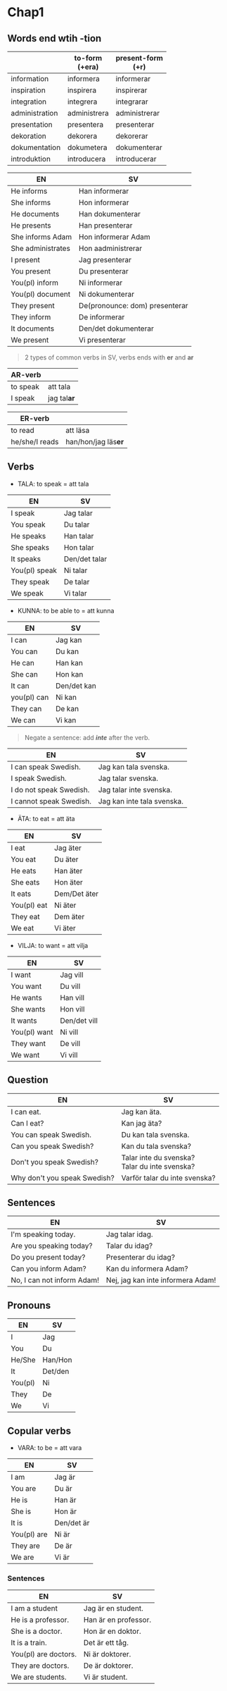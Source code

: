 # Chap1

## Words end wtih -tion

|                | to-form<br />(+era) | present-form<br />(+r) |
| -------------- | ------------------- | ---------------------- |
| information    | informera           | informerar             |
| inspiration    | inspirera           | inspirerar             |
| integration    | integrera           | integrarar             |
| administration | administrera        | administrerar          |
| presentation   | presentera          | presenterar            |
| dekoration     | dekorera            | dekorerar              |
| dokumentation  | dokumetera          | dokumenterar           |
| introduktion   | introducera         | introducerar           |

| EN                | SV                             |
| ----------------- | ------------------------------ |
| He informs        | Han informerar                 |
| She informs       | Hon informerar                 |
| He documents      | Han dokumenterar               |
| He presents       | Han presenterar                |
| She informs Adam  | Hon informerar Adam            |
| She administrates | Hon aadministrerar             |
| I present         | Jag presenterar                |
| You present       | Du presenterar                 |
| You(pl) inform    | Ni informerar                 |
| You(pl) document  | Ni dokumenterar                |
| They present      | De(pronounce: dom) presenterar |
| They inform       | De informerar                  |
| It documents      | Den/det dokumenterar           |
| We present        | Vi presenterar                 |

> 2 types of common verbs in SV, verbs ends with **er** and **ar**

| AR-verb  |                     |
| -------- | ------------------- |
| to speak | att tala            |
| I speak  | jag tal**ar** |

| ER-verb        |                              |
| -------------- | ---------------------------- |
| to read        | att läsa                    |
| he/she/I reads | han/hon/jag läs**er** |

## Verbs

* TALA: to speak = att tala

| EN            | SV            |
| ------------- | ------------- |
| I speak       | Jag talar     |
| You speak     | Du talar      |
| He speaks     | Han talar     |
| She speaks    | Hon talar     |
| It speaks     | Den/det talar |
| You(pl) speak | Ni talar      |
| They speak    | De talar      |
| We speak      | Vi talar      |

* KUNNA: to be able to = att kunna

| EN          | SV          |
| ----------- | ----------- |
| I can       | Jag kan     |
| You can     | Du kan      |
| He can      | Han kan     |
| She can     | Hon kan     |
| It can      | Den/det kan |
| you(pl) can | Ni kan      |
| They can    | De kan      |
| We can      | Vi kan      |

> Negate a sentence: add _**inte**_ after the verb.

| EN                      | SV                         |
| ----------------------- | -------------------------- |
| I can speak Swedish.    | Jag kan tala svenska.      |
| I speak Swedish.        | Jag talar svenska.         |
| I do not speak Swedish. | Jag talar inte svenska.    |
| I cannot speak Swedish. | Jag kan inte tala svenska. |

* ÄTA: to eat = att äta

| EN          | SV            |
| ----------- | ------------- |
| I eat       | Jag äter     |
| You eat     | Du äter      |
| He eats     | Han äter     |
| She eats    | Hon äter     |
| It eats     | Dem/Det äter |
| You(pl) eat | Ni äter      |
| They eat    | Dem äter     |
| We eat      | Vi äter      |

* VILJA: to want = att vilja

| EN           | SV           |
| ------------ | ------------ |
| I want       | Jag vill     |
| You want     | Du vill      |
| He wants     | Han vill     |
| She wants    | Hon vill     |
| It wants     | Den/det vill |
| You(pl) want | Ni vill      |
| They want    | De vill      |
| We want      | Vi vill      |

## Question

| EN                           | SV                                                 |
| ---------------------------- | -------------------------------------------------- |
| I can eat.                   | Jag kan äta.                                      |
| Can I eat?                   | Kan jag äta?                                      |
| You can speak Swedish.       | Du kan tala svenska.                               |
| Can you speak Swedish?       | Kan du tala svenska?                               |
| Don't you speak Swedish?     | Talar inte du svenska?<br />Talar du inte svenska? |
| Why don't you speak Swedish? | Varför talar du inte svenska?                     |

## Sentences

| EN                         | SV                                |
| -------------------------- | --------------------------------- |
| I'm speaking today.        | Jag talar idag.                   |
| Are you speaking today?    | Talar du idag?                    |
| Do you present today?      | Presenterar du idag?              |
| Can you inform Adam?       | Kan du informera Adam?            |
| No, I can not inform Adam! | Nej, jag kan inte informera Adam! |

## Pronouns

| EN      | SV      |
| ------- | ------- |
| I       | Jag     |
| You     | Du      |
| He/She  | Han/Hon |
| It      | Det/den |
| You(pl) | Ni      |
| They    | De      |
| We      | Vi      |

## Copular verbs

* VARA: to be = att vara

| EN          | SV          |
| ----------- | ----------- |
| I am        | Jag är     |
| You are     | Du är      |
| He is       | Han är     |
| She is      | Hon är     |
| It is       | Den/det är |
| You(pl) are | Ni är      |
| They are    | De är      |
| We are      | Vi är      |

### Sentences

| EN                   | SV                    |
| -------------------- | --------------------- |
| I am a student       | Jag är en student.   |
| He is a professor.   | Han är en professor. |
| She is a doctor.     | Hon är en doktor.    |
| It is a train.       | Det är ett tåg.     |
| You(pl) are doctors. | Ni är doktorer.      |
| They are doctors.    | De är doktorer.      |
| We are students.     | Vi är student.       |
